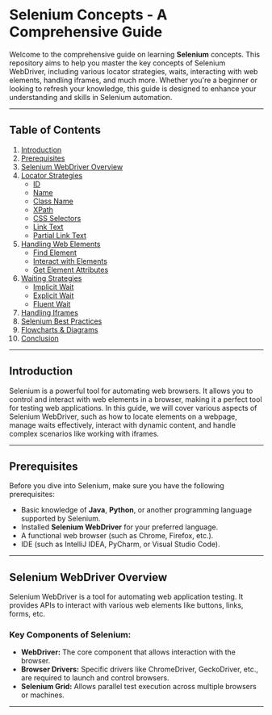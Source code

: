 # Selenium Concepts - A Comprehensive Guide

Welcome to the comprehensive guide on learning **Selenium** concepts. This repository aims to help you master the key concepts of Selenium WebDriver, including various locator strategies, waits, interacting with web elements, handling iframes, and much more. Whether you're a beginner or looking to refresh your knowledge, this guide is designed to enhance your understanding and skills in Selenium automation.

---

## Table of Contents

1. [Introduction](#introduction)
2. [Prerequisites](#prerequisites)
3. [Selenium WebDriver Overview](#selenium-webdriver-overview)
4. [Locator Strategies](#locator-strategies)
    - [ID](#id)
    - [Name](#name)
    - [Class Name](#class-name)
    - [XPath](#xpath)
    - [CSS Selectors](#css-selectors)
    - [Link Text](#link-text)
    - [Partial Link Text](#partial-link-text)
5. [Handling Web Elements](#handling-web-elements)
    - [Find Element](#find-element)
    - [Interact with Elements](#interact-with-elements)
    - [Get Element Attributes](#get-element-attributes)
6. [Waiting Strategies](#waiting-strategies)
    - [Implicit Wait](#implicit-wait)
    - [Explicit Wait](#explicit-wait)
    - [Fluent Wait](#fluent-wait)
7. [Handling Iframes](#handling-iframes)
8. [Selenium Best Practices](#selenium-best-practices)
9. [Flowcharts & Diagrams](#flowcharts-diagrams)
10. [Conclusion](#conclusion)

---

## Introduction

Selenium is a powerful tool for automating web browsers. It allows you to control and interact with web elements in a browser, making it a perfect tool for testing web applications. In this guide, we will cover various aspects of Selenium WebDriver, such as how to locate elements on a webpage, manage waits effectively, interact with dynamic content, and handle complex scenarios like working with iframes.

---

## Prerequisites

Before you dive into Selenium, make sure you have the following prerequisites:

- Basic knowledge of **Java**, **Python**, or another programming language supported by Selenium.
- Installed **Selenium WebDriver** for your preferred language.
- A functional web browser (such as Chrome, Firefox, etc.).
- IDE (such as IntelliJ IDEA, PyCharm, or Visual Studio Code).

---

## Selenium WebDriver Overview

Selenium WebDriver is a tool for automating web application testing. It provides APIs to interact with various web elements like buttons, links, forms, etc.

### Key Components of Selenium:
- **WebDriver:** The core component that allows interaction with the browser.
- **Browser Drivers:** Specific drivers like ChromeDriver, GeckoDriver, etc., are required to launch and control browsers.
- **Selenium Grid:** Allows parallel test execution across multiple browsers or machines.

---